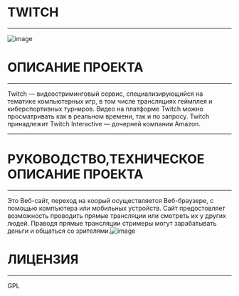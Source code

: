 # TWITCH
***
![image](https://user-images.githubusercontent.com/98593365/220455298-adfae104-86ae-4b18-9fc3-4d3ab54598f4.png)
# ОПИСАНИЕ ПРОЕКТА
***
Twitch — видеостриминговый сервис, специализирующийся на тематике компьютерных игр, в том числе трансляциях геймплея и киберспортивных турниров. Видео на платформе Twitch можно просматривать как в реальном времени, так и по запросу. Twitch принадлежит Twitch Interactive — дочерней компании Amazon.
***
# РУКОВОДСТВО,ТЕХНИЧЕСКОЕ ОПИСАНИЕ ПРОЕКТА
***
Это Веб-сайт, переход на коорый осуществляется Веб-браузере, с помощью компъютера или мобильных устройств. Сайт предостовляет возможность проводить прямые трансляции или смотреть их у других людей. Праводя прямые трансляции стримеры могут зарабатывать деньги и общаться со зрителями.![image](https://user-images.githubusercontent.com/98593365/220461806-22e0b3cf-b4af-4547-ae91-7f96bac3bf3d.png) 
# ЛИЦЕНЗИЯ 
***
GPL


